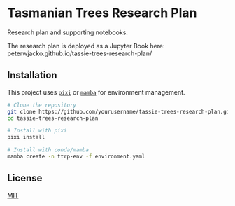 # Tasmanian Trees Research Plan

Research plan and supporting notebooks.

The research plan is deployed as a Jupyter Book here: peterwjacko.github.io/tassie-trees-research-plan/

## Installation

This project uses [`pixi`](https://github.com/prefix-dev/pixi) or [`mamba`](https://github.com/conda-forge/miniforge) for environment management.

```bash
# Clone the repository
git clone https://github.com/yourusername/tassie-trees-research-plan.git
cd tassie-trees-research-plan

# Install with pixi
pixi install

# Install with conda/mamba
mamba create -n ttrp-env -f environment.yaml
```

## License

[MIT](LICENSE)
